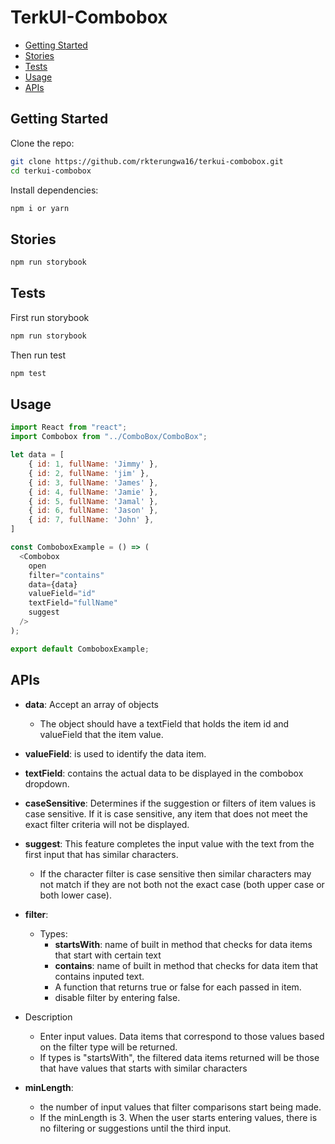 # TerkUI-Combobox

- [Getting Started](#getting&nbsp;started)
- [Stories](#stories)
- [Tests](#tests)
- [Usage](#usage)
- [APIs](#apis)

## Getting Started

Clone the repo:

```bash
git clone https://github.com/rkterungwa16/terkui-combobox.git
cd terkui-combobox
```

Install dependencies:
```bash
npm i or yarn
```

## Stories

```bash
npm run storybook
```

## Tests

First run storybook
```bash
npm run storybook
```

Then run test
```bash
npm test
```

## Usage

```js
import React from "react";
import Combobox from "../ComboBox/ComboBox";

let data = [
    { id: 1, fullName: 'Jimmy' },
    { id: 2, fullName: 'jim' },
    { id: 3, fullName: 'James' },
    { id: 4, fullName: 'Jamie' },
    { id: 5, fullName: 'Jamal' },
    { id: 6, fullName: 'Jason' },
    { id: 7, fullName: 'John' },
]

const ComboboxExample = () => (
  <Combobox
    open
    filter="contains"
    data={data}
    valueField="id"
    textField="fullName"
    suggest
  />
);

export default ComboboxExample;
```

## APIs
- **data**: Accept an array of objects
  - The object should have a textField that holds the item id and valueField that the item value.

- **valueField**: is used to identify the data item.

- **textField**: contains the actual data to be displayed in the combobox dropdown.

- **caseSensitive**: Determines if the suggestion or filters of item values is case sensitive. If it is case sensitive, any item that does not meet the exact filter criteria will not be displayed.

- **suggest**: This feature completes the input value with the text from the first input that has similar characters.
  - If the character filter is case sensitive then similar characters may not match if they are not both not the exact case (both upper case or both lower case).

- **filter**:
  - Types:
    - **startsWith**: name of built in method that checks for data items that start with certain text
    - **contains**: name of built in method that checks for data item that contains inputed text.
    - A function that returns true or false for each passed in item.
    - disable filter by entering false.

 - Description
   - Enter input values. Data items that correspond to those values based on the filter type will be returned.
   - If types is "startsWith", the filtered data items returned will be those that have values that starts with similar characters

- **minLength**:
    - the number of input values that filter comparisons start being made.
    - If the minLength is 3. When the user starts entering values, there is no filtering or suggestions until the third input.
